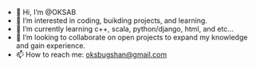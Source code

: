 - 👋 Hi, I’m @OKSAB
- 👀 I’m interested in coding, buikding projects, and learning.
- 🌱 I’m currently learning c++, scala, python/django, html, and etc...
- 💞️ I’m looking to collaborate on open projects to expand my knowledge and gain experience.
- 📫 How to reach me: oksbugshan@gmail.com

<!---
OKSAB/OKSAB is a ✨ special ✨ repository because its `README.md` (this file) appears on your GitHub profile.
You can click the Preview link to take a look at your changes.
--->

